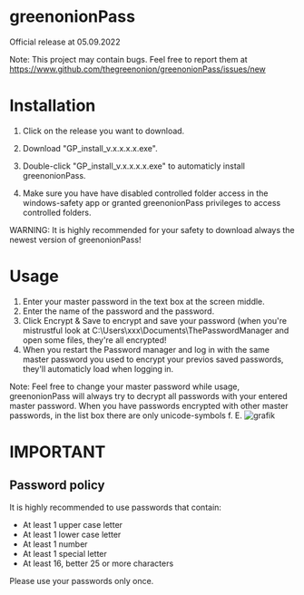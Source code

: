 # greenonionPass

Official release at 05.09.2022

Note: This project may contain bugs. Feel free to report them at https://www.github.com/thegreenonion/greenonionPass/issues/new

# Installation
1. Click on the release you want to download.

2. Download "GP_install_v.x.x.x.x.exe".

4. Double-click "GP_install_v.x.x.x.x.exe" to automaticly install greenonionPass.

5. Make sure you have have disabled controlled folder access in the windows-safety app or granted greenonionPass privileges to access controlled folders.

WARNING: It is highly recommended for your safety to download always the newest version of greenonionPass!

# Usage

1. Enter your master password in the text box at the screen middle.
2. Enter the name of the password and the password.
3. Click Encrypt & Save to encrypt and save your password (when you're mistrustful look at C:\Users\xxx\Documents\ThePasswordManager and open some files, they're all encrypted!
4. When you restart the Password manager and log in with the same master password you used to encrypt your previos saved passwords, they'll automaticly load when logging in.

Note: Feel free to change your master password while usage, greenonionPass will always try to decrypt all passwords with your entered master password. When you have passwords encrypted with other master passwords, in the list box there are only unicode-symbols f. E. ![grafik](https://user-images.githubusercontent.com/103243402/188204735-610c3220-726a-419f-8db6-e8ce77a5ca61.png)

# IMPORTANT
## Password policy

It is highly recommended to use passwords that contain:

- At least 1 upper case letter
- At least 1 lower case letter
- At least 1 number
- At least 1 special letter
- At least 16, better 25 or more characters

Please use your passwords only once.
